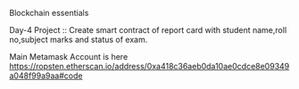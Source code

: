 Blockchain essentials

Day-4 Project   ::   Create smart contract of report card with student name,roll no,subject marks and status of exam.

Main Metamask Account is here
https://ropsten.etherscan.io/address/0xa418c36aeb0da10ae0cdce8e09349a048f99a9aa#code
